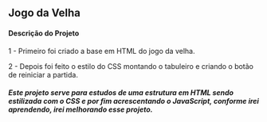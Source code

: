 ## Jogo da Velha ##

#### Descrição do Projeto

1 - Primeiro foi criado a base em HTML do jogo da velha.

2 - Depois foi feito o estilo do CSS montando o tabuleiro e criando o botão de reiniciar a partida.




##### _Este projeto serve para estudos de uma estrutura em HTML sendo estilizada com o CSS e por fim acrescentando o JavaScript,_ conforme irei aprendendo, irei melhorando esse projeto.